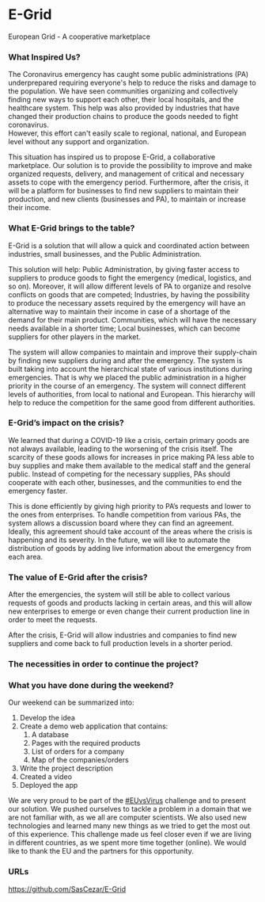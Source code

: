 # E-Grid
European Grid - A cooperative marketplace


### What Inspired Us?

The Coronavirus emergency has caught some public administrations (PA) underprepared requiring everyone's help to reduce the risks and damage to the population. We have seen communities organizing and collectively finding new ways to support each other, their local hospitals, and the healthcare system. This help was also provided by industries that have changed their production chains to produce the goods needed to fight coronavirus.  
However, this effort can't easily scale to regional, national, and European level without any support and organization. 

This situation has inspired us to propose E-Grid, a  collaborative marketplace. Our solution is to provide the possibility to improve and make organized requests, delivery, and management of critical and necessary assets to cope with the emergency period. Furthermore, after the crisis, it will be a platform for businesses to find new suppliers to maintain their production, and new clients (businesses and PA), to maintain or increase their income.


### What E-Grid brings to the table?

E-Grid is a solution that will allow a quick and coordinated action between industries, small businesses, and the Public Administration. 

This solution will help:
Public Administration, by giving faster access to suppliers to produce goods to fight the emergency (medical, logistics, and so on). Moreover, it will allow different levels of PA to organize and resolve conflicts on goods that are competed;
Industries, by having the possibility to produce the necessary assets required by the emergency will have an alternative way to maintain their income in case of a shortage of the demand for their main product.
Communities, which will have the necessary needs available in a shorter time;
Local businesses, which can become suppliers for other players in the market.

The system will allow companies to maintain and improve their supply-chain by finding new suppliers during and after the emergency.
The system is built taking into account the hierarchical state of various institutions during emergencies. That is why we placed the public administration in a higher priority in the course of an emergency. The system will connect different levels of authorities, from local to national and European. This hierarchy will help to reduce the competition for the same good from different authorities.
### E-Grid’s impact on the crisis?

We learned that during a COVID-19 like a crisis, certain primary goods are not always available, leading to the worsening of the crisis itself.
The scarcity of these goods allows for increases in price making PA less able to buy supplies and make them available to the medical staff and the general public. Instead of competing for the necessary supplies, PAs should cooperate with each other, businesses, and the communities to end the emergency faster.

This is done efficiently by giving high priority to PA’s requests and lower to the ones from enterprises. To handle competition from various PAs, the system allows a discussion board where they can find an agreement. Ideally, this agreement should take account of the areas where the crisis is happening and its severity. In the future, we will like to automate the distribution of goods by adding live information about the emergency from each area.

### The value of E-Grid after the crisis?

After the emergencies, the system will still be able to collect various requests of goods and products lacking in certain areas, and this will allow new enterprises to emerge or even change their current production line in order to meet the requests.

After the crisis, E-Grid will allow industries and companies to find new suppliers and come back to full production levels in a shorter period.

### The necessities in order to continue the project?



### What you have done during the weekend?

Our weekend can be summarized into:
1. Develop the idea
2. Create a demo web application that contains:
   1. A database
   2. Pages with the required products
   3. List of orders for a company
   4. Map of the companies/orders
3. Write the project description
4. Created a video
5. Deployed the app

We are very proud to be part of the [#EUvsVirus](https://euvsvirus.org/) challenge and to present our solution. We pushed ourselves to tackle a problem in a domain that we are not familiar with, as we all are computer scientists. We also used new technologies and learned many new things as we tried to get the most out of this experience. This challenge made us feel closer even if we are living in different countries, as we spent more time together (online). We would like to thank the EU and the partners for this opportunity.

### URLs
https://github.com/SasCezar/E-Grid

